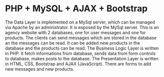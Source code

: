 # PHP + MySQL + AJAX + Bootstrap

The Data Layer is implemented on a MySql server, which can be managed via Apache by an administrator. It is exposed by the MySql server. This is an agency website with 2 databases, one for user messages and one for products. The clients can send messages which are stored in the database an the messages can be read. It can be added new products in the database and the products can be read. The Business Logic Layer is written in PHP. It fetch informations from database, sends data from form controls to database, makes posts to the database. The Presentation Layer is written in HTML, CSS, Bootstrap and AJAX (JavaScript). There are forms to add new messages and new products.
